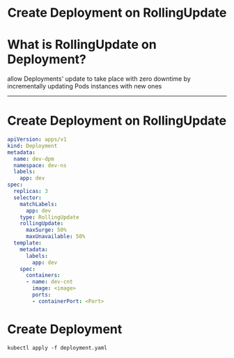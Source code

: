 <h1 align="center"> Create Deployment on RollingUpdate</h1>

# What is RollingUpdate on Deployment?
allow Deployments' update to take place with zero downtime by incrementally updating Pods instances with new ones

----
# Create Deployment on RollingUpdate

```yaml
apiVersion: apps/v1
kind: Deployment
metadata:
  name: dev-dpm
  namespace: dev-ns
  labels:
    app: dev
spec:
  replicas: 3
  selector:
    matchLabels:
      app: dev
    type: RollingUpdate
    rollingUpdate:
      maxSurge: 50%
      maxUnavailable: 50%
  template:
    metadata:
      labels:
        app: dev
    spec:
      containers:
      - name: dev-cnt
        image: <image>
        ports:
        - containerPort: <Port>
```

# Create Deployment

```shell
kubectl apply -f deployment.yaml
```